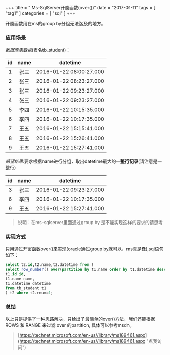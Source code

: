 +++
title = " Ms-SqlServer开窗函数(over())"
date = "2017-01-11"
tags = [ "tag1" ]
categories = [ "sql" ]
+++

开窗函数用在ms的group by分组无法迄及的地方。
<!--more-->
### 应用场景

*数据库表数据*(表名tb_student)：

| id | name | datetime |
| :---: | :---: | :---: |
| 1 | 张三  | 2016-01-22 08:00:27.000 |
| 2 | 张三  | 2016-01-22 08:23:27.000 |
| 3 | 张三  | 2016-01-22 09:23:27.000 |
| 4 | 张三  | 2016-01-22 09:23:27.000 |
| 5 | 李四  | 2016-01-22 10:15:35.000 |
| 6 | 李四  | 2016-01-22 10:17:35.000 |
| 7 | 王五  | 2016-01-22 15:15:41.000 |
| 8 | 王五  | 2016-01-22 15:26:41.000 |
| 9 | 王五  | 2016-01-22 15:27:41.000 |

*期望结果*:要求根据name进行分组，取出datetime最大的**一整行记录**(请注意是一整行)

| id | name | datetime |
| :---: | :---: | :---: |
| 3 | 张三  | 2016-01-22 09:23:27.000 |
| 6 | 李四  | 2016-01-22 10:17:35.000 |
| 9 | 王五  | 2016-01-22 15:27:41.000 |

>说明：在ms-sqlserver里面通过group by 是不能实现这样的要求的请思考

### 实现方式

只用通过开窗函数over()来实现(oracle通过group by就可以，ms真是蠢),sql语句如下：

```sql
select t2.id,t2.name,t2.datetime from (
select row_number() over(partition by t1.name order by t1.datetime desc) rnum,
t1.id id,
t1.name name,
t1.datetime datetime
from tb_student t1
) t2 where t2.rnum=1;
```

### 总结

以上只是提供了一种思路解决，只给出了最简单的over()方法，我们还能根据ROWS 和 RANGE 来过滤 over 的partition,
具体可以参考msdn。

>[https://technet.microsoft.com/en-us//library/ms189461.aspx](https://technet.microsoft.com/en-us//library/ms189461.aspx "点我访问")
